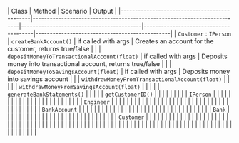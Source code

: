 | Class                                       | Method                                                                   | Scenario                                | Output                                |
|----------------------------------------------|-------------------------------------------------------------------------|------------------------------------------|---------------------------------------|-----------------------------------------------|
| `Customer` : `IPerson`                      | `createBankAccount()`                                              | if called with args                                        | Creates an account for the customer, returns true/false                                      |
|                                             | `depositMoneyToTransactionalAccount(float)`                             | if called with args                                        | Deposits money into transactional account, returns true/false                                     |
|                                             | `depositMoneyToSavingsAccount(float)`                               | if called with args                                      | Deposits money into savings account                                      |
|                                             | `withdrawMoneyFromTransactionalAccount(float)`                     |                                         |                                       |
|                                             | `withdrawMoneyFromSavingsAccount(float)`                          |                                         |                                       |
|                                             | `generateBankStatements()`                                         |                                         |                                       |
|                                             | `getCustomerID()`                                          |                                         |                                       |
|                                             |                                           |                                         |                                       |
| `IPerson`                                   |                                           |                                         |                                       |
|                                             |                                           |                                         |                                       |
|                                             |                                           |                                         |                                       |
|                                             |                                           |                                         |                                       |
|                                             |                                           |                                         |                                       |
| `Engineer`                                  |                                           |                                         |                                       |
|                                             |                                           |                                         |                                       |
|                                             |                                           |                                         |                                       |
|                                             |                                           |                                         |                                       |
|                                             |                                           |                                         |                                       |
|                                             |                                           |                                         |                                       |
|                                             |                                           |                                         |                                       |
|                                             |                                           |                                         |                                       |
| `BankAccount`                               |                                           |                                         |                                       |
|                                             |                                           |                                         |                                       |
|                                             |                                           |                                         |                                       |
|                                             |                                           |                                         |                                       |
|                                             |                                           |                                         |                                       |
|                                             |                                           |                                         |                                       |
|                                             |                                           |                                         |                                       |
| `Bank`                                      |                                           |                                         |                                       |
|                                             |                                           |                                         |                                       |
|                                             |                                           |                                         |                                       |
|                                             |                                           |                                         |                                       |
|                                             |                                           |                                         |                                       |
|                                             |                                           |                                         |                                       |
|            `Customer`                       |                                           |                                         |                                       |
|                                             |                                           |                                         |                                       |
|                                             |                                           |                                         |                                       |
|                                             |                                           |                                         |                                       |
|                                             |                                           |                                         |                                       |
|                                             |                                           |                                         |                                       |
|                                             |                                           |                                         |                                       |
|                                             |                                           |                                         |                                       |
|                                             |                                           |                                         |                                       |
|                                             |                                           |                                         |                                       |
|                                             |                                           |                                         |                                       |
|                                             |                                           |                                         |                                       | 
|                                             |                                           |                                         |                                       |
|                                             |                                           |                                         |                                       |
|                                             |                                           |                                         |                                       |
|                                             |                                           |                                         |                                       |
|                                             |                                           |                                         |                                       |
|                                             |                                           |                                         |                                       |